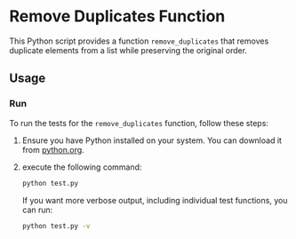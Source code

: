 # Remove Duplicates Function

This Python script provides a function `remove_duplicates` that removes duplicate elements from a list while preserving the original order.

## Usage

### Run

To run the tests for the `remove_duplicates` function, follow these steps:

1. Ensure you have Python installed on your system. You can download it from [python.org](https://www.python.org/downloads/).

2. execute the following command:

    ```bash
    python test.py
    ```

   If you want more verbose output, including individual test functions, you can run:

   ```bash
   python test.py -v